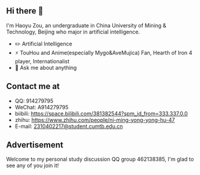 ## Hi there 👋

I'm Haoyu Zou, an undergraduate in China University of Mining & Technology, Beijing who major in artificial intelligence.  

- ✏️ Artificial Intelligence  
- ⚡ TouHou and Anime(especially Mygo&AveMujica) Fan, Hearth of Iron 4 player, Internationalist  
- 💬 Ask me about anything

## Contact me at   
- QQ:      914279795  
- WeChat:  A914279795   
- biibili: https://space.bilibili.com/381382544?spm_id_from=333.337.0.0  
- zhihu:   https://www.zhihu.com/people/ni-ming-yong-yong-hu-47
- E-mail:   2310402217@student.cumtb.edu.cn

## Advertisement  
Welcome to my personal study discussion QQ group 462138385, I'm glad to see any of you join it!
